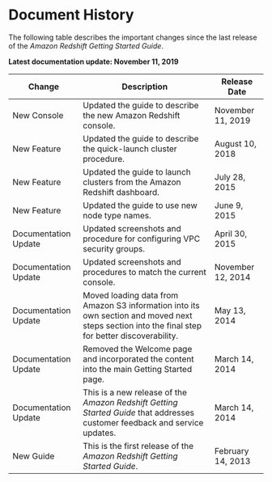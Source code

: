 # Document History<a name="document-history"></a>

The following table describes the important changes since the last release of the *Amazon Redshift Getting Started Guide*\.

**Latest documentation update: November 11, 2019**


| Change | Description | Release Date | 
| --- | --- | --- | 
|  New Console  |  Updated the guide to describe the new Amazon Redshift console\.  |  November 11, 2019  | 
|  New Feature  |  Updated the guide to describe the quick\-launch cluster procedure\.  |  August 10, 2018  | 
|  New Feature  |  Updated the guide to launch clusters from the Amazon Redshift dashboard\.  |  July 28, 2015  | 
|  New Feature  |  Updated the guide to use new node type names\.  |  June 9, 2015  | 
|  Documentation Update  |  Updated screenshots and procedure for configuring VPC security groups\.  |  April 30, 2015  | 
|  Documentation Update  |  Updated screenshots and procedures to match the current console\.  |  November 12, 2014  | 
|  Documentation Update  |  Moved loading data from Amazon S3 information into its own section and moved next steps section into the final step for better discoverability\.  |  May 13, 2014  | 
|  Documentation Update  |  Removed the Welcome page and incorporated the content into the main Getting Started page\.  |  March 14, 2014  | 
|  Documentation Update  |  This is a new release of the *Amazon Redshift Getting Started Guide* that addresses customer feedback and service updates\.  |  March 14, 2014  | 
|  New Guide  |  This is the first release of the *Amazon Redshift Getting Started Guide*\.   |  February 14, 2013  | 